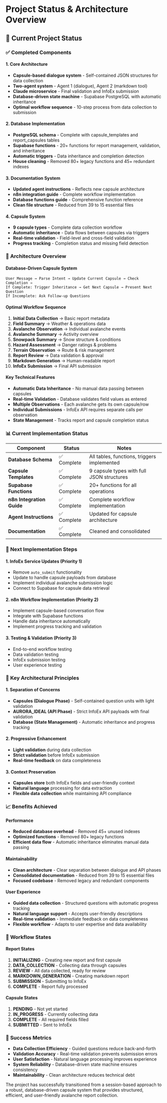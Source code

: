 # Project Status & Architecture Overview

## 🎯 **Current Project Status**

### ✅ **Completed Components**

#### **1. Core Architecture**
- **Capsule-based dialogue system** - Self-contained JSON structures for data collection
- **Two-agent system** - Agent 1 (dialogue), Agent 2 (markdown tool)  
- **Claude microservice** - Final validation and InfoEx submission
- **Database-driven state machine** - Supabase PostgreSQL with automatic inheritance
- **Optimal workflow sequence** - 10-step process from data collection to submission

#### **2. Database Implementation**
- **PostgreSQL schema** - Complete with capsule_templates and report_capsules tables
- **Supabase functions** - 20+ functions for report management, validation, and inheritance
- **Automatic triggers** - Data inheritance and completion detection
- **House cleaning** - Removed 80+ legacy functions and 45+ redundant indexes

#### **3. Documentation System**
- **Updated agent instructions** - Reflects new capsule architecture
- **n8n integration guide** - Complete workflow implementation
- **Database functions guide** - Comprehensive function reference
- **Clean file structure** - Reduced from 39 to 15 essential files

#### **4. Capsule System**
- **9 capsule types** - Complete data collection workflow
- **Automatic inheritance** - Data flows between capsules via triggers
- **Real-time validation** - Field-level and cross-field validation
- **Progress tracking** - Completion status and missing field detection

### 🚀 **Architecture Overview**

#### **Database-Driven Capsule System**
```
User Message → Parse Intent → Update Current Capsule → Check Completion → 
If Complete: Trigger Inheritance → Get Next Capsule → Present Next Question
If Incomplete: Ask Follow-up Questions
```

#### **Optimal Workflow Sequence**
1. **Initial Data Collection** → Basic report metadata
2. **Field Summary** → Weather & operations data  
3. **Avalanche Observation** → Individual avalanche events
4. **Avalanche Summary** → Activity overview
5. **Snowpack Summary** → Snow structure & conditions
6. **Hazard Assessment** → Danger ratings & problems
7. **Terrain Observation** → Route & risk management
8. **Report Review** → Data validation & approval
9. **Markdown Generation** → Human-readable report
10. **InfoEx Submission** → Final API submission

#### **Key Technical Features**
- **Automatic Data Inheritance** - No manual data passing between capsules
- **Real-time Validation** - Database validates field values as entered
- **Multiple Observations** - Each avalanche gets its own capsule/row
- **Individual Submissions** - InfoEx API requires separate calls per observation
- **State Management** - Tracks report and capsule completion status

### 📊 **Current Implementation Status**

| Component | Status | Notes |
|-----------|--------|-------|
| **Database Schema** | ✅ Complete | All tables, functions, triggers implemented |
| **Capsule Templates** | ✅ Complete | 9 capsule types with full JSON structures |
| **Supabase Functions** | ✅ Complete | 20+ functions for all operations |
| **n8n Integration Guide** | ✅ Complete | Complete workflow implementation |
| **Agent Instructions** | ✅ Complete | Updated for capsule architecture |
| **Documentation** | ✅ Complete | Cleaned and consolidated |

### 🔧 **Next Implementation Steps**

#### **1. InfoEx Service Updates** (Priority 1)
- Remove `auto_submit` functionality
- Update to handle capsule payloads from database
- Implement individual avalanche submission logic
- Connect to Supabase for capsule data retrieval

#### **2. n8n Workflow Implementation** (Priority 2)
- Implement capsule-based conversation flow
- Integrate with Supabase functions
- Handle data inheritance automatically
- Implement progress tracking and validation

#### **3. Testing & Validation** (Priority 3)
- End-to-end workflow testing
- Data validation testing
- InfoEx submission testing
- User experience testing

### 🎯 **Key Architectural Principles**

#### **1. Separation of Concerns**
- **Capsules (Dialogue Phase)** - Self-contained question units with light validation
- **AURORA_IDEAL (API Phase)** - Strict InfoEx API payloads with final validation
- **Database (State Management)** - Automatic inheritance and progress tracking

#### **2. Progressive Enhancement**
- **Light validation** during data collection
- **Strict validation** before InfoEx submission
- **Real-time feedback** on data completeness

#### **3. Context Preservation**
- **Capsules store** both InfoEx fields and user-friendly context
- **Natural language** processing for data extraction
- **Flexible data collection** while maintaining API compliance

### 📈 **Benefits Achieved**

#### **Performance**
- **Reduced database overhead** - Removed 45+ unused indexes
- **Optimized functions** - Removed 80+ legacy functions
- **Efficient data flow** - Automatic inheritance eliminates manual data passing

#### **Maintainability**
- **Clean architecture** - Clear separation between dialogue and API phases
- **Consolidated documentation** - Reduced from 39 to 15 essential files
- **Focused codebase** - Removed legacy and redundant components

#### **User Experience**
- **Guided data collection** - Structured questions with automatic progress tracking
- **Natural language support** - Accepts user-friendly descriptions
- **Real-time validation** - Immediate feedback on data completeness
- **Flexible workflow** - Adapts to user expertise and data availability

### 🔄 **Workflow States**

#### **Report States**
1. **INITIALIZING** - Creating new report and first capsule
2. **DATA_COLLECTION** - Collecting data through capsules
3. **REVIEW** - All data collected, ready for review
4. **MARKDOWN_GENERATION** - Creating markdown report
5. **SUBMISSION** - Submitting to InfoEx
6. **COMPLETE** - Report fully processed

#### **Capsule States**
1. **PENDING** - Not yet started
2. **IN_PROGRESS** - Currently collecting data
3. **COMPLETE** - All required fields filled
4. **SUBMITTED** - Sent to InfoEx

### 🎯 **Success Metrics**

- **Data Collection Efficiency** - Guided questions reduce back-and-forth
- **Validation Accuracy** - Real-time validation prevents submission errors
- **User Satisfaction** - Natural language processing improves experience
- **System Reliability** - Database-driven state machine ensures consistency
- **Maintainability** - Clean architecture reduces technical debt

The project has successfully transitioned from a session-based approach to a robust, database-driven capsule system that provides structured, efficient, and user-friendly avalanche report collection.
